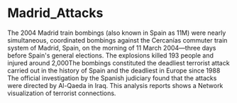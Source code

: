 # Madrid_Attacks
The 2004 Madrid train bombings (also known in Spain as 11M) were nearly simultaneous, coordinated bombings against the Cercanías commuter train system of Madrid, Spain, on the morning of 11 March 2004—three days before Spain's general elections. The explosions killed 193 people and injured around 2,000The bombings constituted the deadliest terrorist attack carried out in the history of Spain and the deadliest in Europe since 1988 The official investigation by the Spanish judiciary found that the attacks were directed by Al-Qaeda in Iraq. This analysis reports shows a   Network visualization of terrorist connections.

